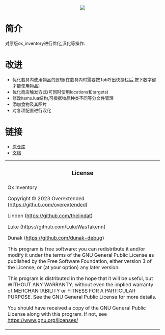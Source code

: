 <div align='center'><img src='https://user-images.githubusercontent.com/65407488/147992899-93998c0a-75fb-4055-8c06-8da8c49342d6.png'/></div>

# 简介
对原版ox_inventory进行优化,汉化等操作.

# 改进
* 优化载具内使用物品的逻辑(在载具内时需要按Tab呼出快捷栏后,按下数字键才能使用物品)
* 优化商店触发方式(可同时使用locations和targets)
* 修改items.lua结构,可根据物品种类不同等分文件管理
* 添加食物及其图片
* 对各项配置进行汉化

# 链接
* [原仓库](https://github.com/overextended/ox_inventory)
* [文档](https://overextended.dev/ox_inventory)

<table><tr><td><h3 align='center'>License</h3></tr></td>
<tr><td>
Ox Inventory


Copyright © 2023 Overextended (https://github.com/overextended)

Linden (https://github.com/thelindat)

Luke (https://github.com/LukeWasTakenn)

Dunak (https://github.com/dunak-debug)

This program is free software: you can redistribute it and/or modify
it under the terms of the GNU General Public License as published by
the Free Software Foundation, either version 3 of the License, or
(at your option) any later version.

This program is distributed in the hope that it will be useful,
but WITHOUT ANY WARRANTY; without even the implied warranty of
MERCHANTABILITY or FITNESS FOR A PARTICULAR PURPOSE. See the
GNU General Public License for more details.

You should have received a copy of the GNU General Public License
along with this program.
If not, see <https://www.gnu.org/licenses/>

</td></tr></table>
